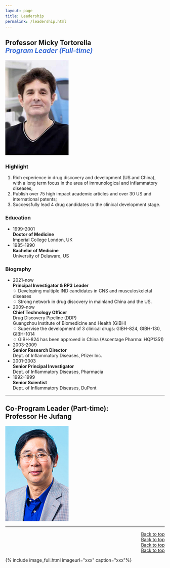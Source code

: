 ```yaml
---
layout: page
title: Leadership
permalink: /leadership.html
---
```


<h2 style="padding-bottom: 0; margin-bottom: 0">Professor Micky Tortorella</h2>
<h2 style="padding-top: 0; margin-top: 0; color: #4071D7; font-style: italic">Program Leader (Full-time)</h2>

![image-20230908212336823](https://raw.githubusercontent.com/tosingfung/images/master/image-20230908212336823.png)

### Highlight

1. Rich experience in drug discovery and development (US and China), with a long term focus in the area of immunological and inflammatory diseases;
2. Publish over 75 high impact academic articles and over 30 US and international patents;
3. Successfully lead 4 drug candidates to the clinical development stage.

### Education

- 1999-2001  
  **Doctor of Medicine**  
  Imperial College London, UK
- 1985-1990  
  **Bachelor of Medicine**  
  University of Delaware, US

### Biography

- 2021-now  
  **Principal Investigator & RP3 Leader**  
  &#9826; Developing multiple IND candidates in CNS and musculoskeletal diseases  
  &#9826; Strong network in drug discovery in mainland China and the US.
- 2009-now  
  **Chief Technology Officer**  
  Drug Discovery Pipeline (DDP)  
  Guangzhou Institute of Biomedicine and Health (GIBH)  
  &#9826; Supervise the development of 3 clinical drugs: GIBH-824, GIBH-130, GIBH-1014  
  &#9826; GIBH-824 has been approved in China (Ascentage Pharma: HQP1351)
- 2003-2009  
  **Senior Research Director**  
  Dept. of Inflammatory Diseases, Pfizer Inc. 
- 2001-2003  
  **Senior Principal Investigator**  
  Dept. of Inflammatory Diseases, Pharmacia
- 1992-1999  
  **Senior Scientist**  
  Dept. of Inflammatory Diseases, DuPont






---

<h2>Co-Program Leader (Part-time):</br>Professor He Jufang </h2>

![image-20230908212139265](https://raw.githubusercontent.com/tosingfung/images/master/image-20230908212139265.png)



---





















<div style="text-align:right"><a href="#page">Back to top</a></div>









<div style="text-align:right"><a href="#page">Back to top</a></div>







<div style="text-align:right"><a href="#page">Back to top</a></div>







<div style="text-align:right"><a href="#page">Back to top</a></div>





{% include image_full.html imageurl="xxx" caption="xxx"%}
